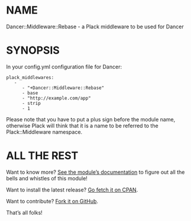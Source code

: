 NAME
====

Dancer::Middleware::Rebase - a Plack middleware to be used for Dancer

SYNOPSIS
========

In your config.yml configuration file for Dancer:

    plack_middlewares:
       -
          - "+Dancer::Middleware::Rebase"
          - base
          - "http://example.com/app"
          - strip
          - 1

Please note that you have to put a plus sign before the module name,
otherwise Plack will think that it is a name to be referred to the
Plack::Middleware namespace.


ALL THE REST
============

Want to know more? [See the module’s documentation](http://search.cpan.org/perldoc?Dancer::Middleware::Rebase) to figure out
all the bells and whistles of this module!

Want to install the latest release? [Go fetch it on CPAN](http://search.cpan.org/dist/Dancer-Middleware-Rebase/).

Want to contribute? [Fork it on GitHub](https://github.com/polettix/Dancer-Middleware-Rebase).

That’s all folks!

